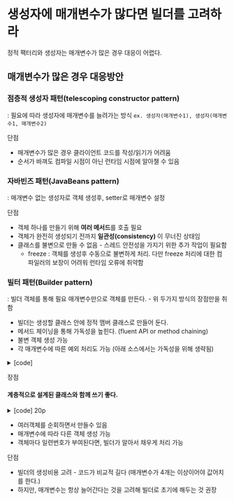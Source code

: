 # 생성자에 매개변수가 많다면 빌더를 고려하라

정적 팩터리와 생성자는 매개변수가 많은 경우 대응이 어렵다.

## 매개변수가 많은 경우 대응방안

### 점층적 생성자 패턴(telescoping constructor pattern)    
 : 필요에 따라 생성자에 매개변수를 늘려가는 방식
``ex. 생성자(매개변수1), 생성자(매개변수1, 매개변수2)``   

단점  
- 매개변수가 많은 경우 클라이언트 코드를 작성/읽기가 어려움
- 순서가 바껴도 컴파일 시점이 아닌 런타임 시점에 알아챌 수 있음

### 자바빈즈 패턴(JavaBeans pattern)   
 : 매개변수 없는 생성자로 객체 생성후, setter로 매개변수 설정

단점      
- 객체 하나를 만들기 위해 **여러 메서드**를 호출 필요
- 객체가 완전히 생성되기 전까지 **일관성(consistency)** 이 무너진 상태임
- 클래스를 불변으로 만들 수 없음 - 스레드 안전성을 가지기 위한 추가 작업이 필요함
  - freeze : 객체를 생성후 수동으로 불변하게 처리. 다만 freeze 처리에 대한 컴파일러의 보장이 어려워 런타임 오류에 취약함

### 빌터 패턴(Builder pattern)
 : 빌더 객체를 통해 필요 매개변수만으로 객체를 만든다. - 위 두가지 방식의 장점만을 취함

- 빌더는 생성할 클래스 안에 정적 맴버 클래스로 만들어 둔다.
- 메서드 체이닝을 통해 가독성을 높힌다. (fluent API or method chaining)
- 불변 객체 생성 가능
- 각 매개변수에 따른 예외 처리도 가능 (아래 소스에서는 가독성을 위해 생략됨)

<details>
<summary> [code] </summary>
<div markdown="1">

선언
```java
class NutritionFacts {
	private final int calories;
	private final int fat;
    // ... 멤버변수들
  
    // 클래스 안에 정적 멤버 클래스로 만든다.
	public static class Builder {
		// 필수
        private final int calories;
        // 선택 - 기본값 초기화
        private final int fat = 0;
		
		public Builder(int calories) {
			this.calories = calories;
        }

        public Builder fat(int fat) {
          this.fat = fat; 
		  return this;
        }
    }
	
    // NutritionFacts 클래스는 불변이다.
	public NutritionFacts (Builder builder) {
		this.calories = builder.calories;
		this.fat = builder.fat;
    } 
}
```
사용
```java
// fluent API or method chaining
NutritionFacts cocaCola = new NutritionFacts.builder(240)
        .fat(10)
        .build();
```
</div>
</details>

장점

#### 계층적으로 설계된 클래스와 함께 쓰기 좋다.

<details>
<summary> [code] 20p </summary>
<div markdown="1">

선언
```java
import java.util.EnumSet;
import java.util.Objects;

abstract class Pizza {
  public enum Topping {HAM, ONION}

  final Set<Topping> toppings;

  abstract static class Builder<T extends Builder<T>> {
      EnumSet<Topping> toppings = EnumSet.noneOf(Topping.class);
  
      public T addTopping(Topping topping) {
        toppings.add(Objects.requireNonNull(topping));
        return self(); // !
      }
      
      abstract Pizza build();
      
      // 하위 클래스는 이 메서드를 재정의하여 this를 반환하도록 한다.
      protected abstract T self();
  }

  Pizza (Builder<?> builder) {
    this.toppings = builder.toppings.clone();
  }
}
```

```java
import java.util.EnumSet;
import java.util.Objects;

class NyPizza extends Pizza {
  public enum Size {SMALL, LARGE}
  private final Size size;

  public static class Builder extends Pizza.Builder<Builder> {
	  private final Size size;
  
      public Builder(Size size) {
        this.size = Objects.requireNonNull(size);
      }
      
	  @Override
      public NyPizza build() {
		  return new NyPizza(this);
      }

      @Override
      protected Builder self() {
		  return this;
      }
  }

  private NyPizza (Builder builder) {
	  super(builder);
	  size = builder.size;
  }
}
```

사용
```java
// fluent API or method chaining
NyPizza pizza = new NyPizza.builder(SMALL)
        .addTopping(HAM)
        .addTopping(ONION)
        .build();
```

</div>
</details>

- 여러객체를 순회하면서 만들수 있음
- 매개변수에 따라 다른 객체 생성 가능
- 객체마다 일련번호가 부여된다면, 빌더가 알아서 채우게 처리 가능

단점
- 빌더의 생성비용 고려 - 코드가 비교적 길다 (매개변수가 4개는 이상이어야 값어치를 한다.)
- 하지만, 매개변수는 항상 늘어간다는 것을 고려해 빌더로 초기에 해두는 것 권장
